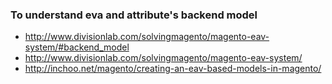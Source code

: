 ### To understand eva and attribute's backend model

- http://www.divisionlab.com/solvingmagento/magento-eav-system/#backend_model
- http://www.divisionlab.com/solvingmagento/magento-eav-system/
- http://inchoo.net/magento/creating-an-eav-based-models-in-magento/

